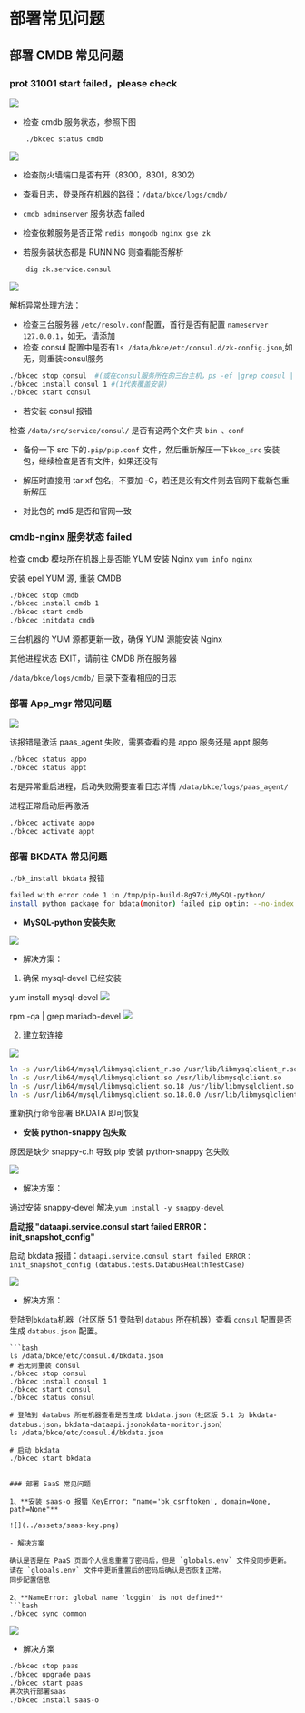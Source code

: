 # 部署常见问题

## 部署 CMDB 常见问题

### prot 31001 start failed，please check

![](../assets/cmdb-31001.png)

- 检查 cmdb 服务状态，参照下图

```bash
    ./bkcec status cmdb
```

![](../assets/cmdb-faq.png)

- 检查防火墙端口是否有开（8300，8301，8302）

- 查看日志，登录所在机器的路径：`/data/bkce/logs/cmdb/`

- `cmdb_adminserver` 服务状态 failed

- 检查依赖服务是否正常 `redis mongodb nginx gse zk`

- 若服务装状态都是 RUNNING 则查看能否解析

```bash
    dig zk.service.consul
```
![](../assets/3.png)

解析异常处理方法：

- 检查三台服务器 `/etc/resolv.conf`配置，首行是否有配置 `nameserver 127.0.0.1`，如无，请添加
- 检查 consul 配置中是否有`ls /data/bkce/etc/consul.d/zk-config.json`,如无，则重装consul服务

```bash
./bkcec stop consul  #(或在consul服务所在的三台主机，ps -ef |grep consul | awk '{print $2}'  |xargs kill -9)
./bkcec install consul 1 #(1代表覆盖安装)
./bkcec start consul
```

- 若安装 consul 报错

检查 `/data/src/service/consul/` 是否有这两个文件夹 `bin 、conf`

- 备份一下 src 下的`.pip/pip.conf` 文件，然后重新解压一下`bkce_src` 安装包，继续检查是否有文件，如果还没有

- 解压时直接用 tar xf 包名，不要加 -C，若还是没有文件则去官网下载新包重新解压

- 对比包的 md5 是否和官网一致

### cmdb-nginx 服务状态 failed

检查 cmdb 模块所在机器上是否能 YUM 安装 Nginx `yum info nginx`

 安装 epel YUM 源, 重装 CMDB

```bash
./bkcec stop cmdb
./bkcec install cmdb 1
./bkcec start cmdb
./bkcec initdata cmdb
```

三台机器的 YUM 源都更新一致，确保 YUM 源能安装 Nginx

其他进程状态 EXIT，请前往 CMDB 所在服务器

`/data/bkce/logs/cmdb/` 目录下查看相应的日志

### 部署 App_mgr 常见问题

![](../assets/saas-faq.png)


该报错是激活 paas_agent 失败，需要查看的是 appo 服务还是 appt 服务

```bash
./bkcec status appo
./bkcec status appt
```

若是异常重启进程，启动失败需要查看日志详情 `/data/bkce/logs/paas_agent/`

进程正常启动后再激活

```bash
./bkcec activate appo
./bkcec activate appt
```

### 部署 BKDATA 常见问题

`./bk_install bkdata` 报错

```bash
failed with error code 1 in /tmp/pip-build-8g97ci/MySQL-python/
install python package for bdata(monitor) failed pip optin: --no-index --find-links=/data/src/bkdata/support-fileds/pkgs
```

-  **MySQL-python 安装失败**

![](../assets/bkdata-faq1.png)

- 解决方案：

1. 确保 mysql-devel 已经安装

yum install mysql-devel
![](../assets/1.png)

rpm -qa | grep mariadb-devel
![](../assets/2.png)

2. 建立软连接

![](../assets/bkdata-faq2.png)

```bash
ln -s /usr/lib64/mysql/libmysqlclient_r.so /usr/lib/libmysqlclient_r.so
ln -s /usr/lib64/mysql/libmysqlclient.so /usr/lib/libmysqlclient.so
ln -s /usr/lib64/mysql/libmysqlclient.so.18 /usr/lib/libmysqlclient.so.18
ln -s /usr/lib64/mysql/libmysqlclient.so.18.0.0 /usr/lib/libmysqlclient.so.18.0.0
```


重新执行命令部署 BKDATA 即可恢复

- **安装 python-snappy 包失败**

原因是缺少 snappy-c.h 导致 pip 安装 python-snappy 包失败

![](../assets/bkdata-faq3.png)

- 解决方案：

通过安装 snappy-devel 解决,`yum install -y snappy-devel `

**启动报 "dataapi.service.consul start failed ERROR： init_snapshot_config"**

启动 bkdata 报错：`dataapi.service.consul start failed ERROR： init_snapshot_config (databus.tests.DatabusHealthTestCase)`

![](../assets/bkdata-faq4.png)

- 解决方案：

登陆到`bkdata`机器（社区版 5.1 登陆到 `databus` 所在机器）查看 `consul` 配置是否生成 `databus.json` 配置。

    ```bash
    ls /data/bkce/etc/consul.d/bkdata.json
    # 若无则重装 consul
    ./bkcec stop consul
    ./bkcec install consul 1
    ./bkcec start consul
    ./bkcec status consul

    # 登陆到 databus 所在机器查看是否生成 bkdata.json（社区版 5.1 为 bkdata-databus.json，bkdata-dataapi.jsonbkdata-monitor.json）
    ls /data/bkce/etc/consul.d/bkdata.json

    # 启动 bkdata
    ./bkcec start bkdata
   ```

### 部署 SaaS 常见问题

1、**安装 saas-o 报错 KeyError: "name='bk_csrftoken', domain=None, path=None"**

![](../assets/saas-key.png)

- 解决方案

确认是否是在 PaaS 页面个人信息重置了密码后，但是 `globals.env` 文件没同步更新。 请在 `globals.env` 文件中更新重置后的密码后确认是否恢复正常。
同步配置信息

2、**NameError: global name 'loggin' is not defined**
```bash
./bkcec sync common
```

![](../assets/saas.png)

- 解决方案

```bash
./bkcec stop paas
./bkcec upgrade paas
./bkcec start paas
再次执行部署saas
./bkcec install saas-o
```
